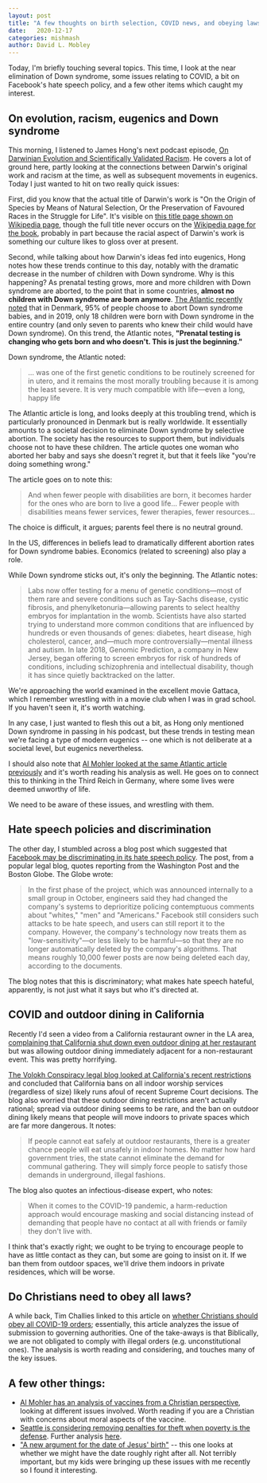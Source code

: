 ```yaml
---
layout: post
title: "A few thoughts on birth selection, COVID news, and obeying laws"
date:   2020-12-17
categories: mishmash
author: David L. Mobley
---
```


Today, I'm briefly touching several topics. This time, I look at the near elimination of Down syndrome, some issues relating to COVID, a bit on Facebook's hate speech policy, and a few other items which caught my interest.

## On evolution, racism, eugenics and Down syndrome

This morning, I listened to James Hong's next podcast episode, [On Darwinian Evolution and Scientifically Validated Racism](https://anchor.fm/thesurpassingvalue/episodes/Episode-3---On-Darwinian-Evolution-And-Scientifically-Validated-Racism-ennks6). He covers a lot of ground here, partly looking at the connections between Darwin's original work and racism at the time, as well as subsequent movements in eugenics. Today I just wanted to hit on two really quick issues:

First, did you know that the actual title of Darwin's work is "On the Origin of Species by Means of Natural Selection, Or the Preservation of Favoured Races in the Struggle for Life". It's visible on [this title page shown on Wikipedia page](https://en.wikipedia.org/wiki/File:Origin_of_Species_title_page.jpg), though the full title never occurs on the [Wikipedia page for the book](https://en.wikipedia.org/wiki/On_the_Origin_of_Species), probably in part because the racial aspect of Darwin's work is something our culture likes to gloss over at present.

Second, while talking about how Darwin's ideas fed into eugenics, Hong notes how these trends continue to this day, notably with the dramatic decrease in the number of children with Down syndrome. Why is this happening? As prenatal testing grows, more and more children with Down syndrome are aborted, to the point that in some countries, **almost no children with Down syndrome are born anymore**. [The Atlantic recently noted](https://www.theatlantic.com/magazine/archive/2020/12/the-last-children-of-down-syndrome/616928/) that in Denmark, 95% of people choose to abort Down syndrome babies, and in 2019, only 18 children were born with Down syndrome in the entire country (and only seven to parents who knew their child would have Down syndrome). On this trend, the Atlantic notes, **"Prenatal testing is changing who gets born and who doesn't. This is just the beginning."**

Down syndrome, the Atlantic noted:
> ... was one of the first genetic conditions to be routinely screened for in utero, and it remains the most morally troubling because it is among the least severe. It is very much compatible with life—even a long, happy life

The Atlantic article is long, and looks deeply at this troubling trend, which is particularly pronounced in Denmark but is really worldwide. It essentially amounts to a societal decision to eliminate Down syndrome by selective abortion. The society has the resources to support them, but individuals choose not to have these children. The article quotes one woman who aborted her baby and says she doesn't regret it, but that it feels like "you're doing something wrong."

The article goes on to note this:
> And when fewer people with disabilities are born, it becomes harder for the ones who are born to live a good life... Fewer people with disabilities means fewer services, fewer therapies, fewer resources...

The choice is difficult, it argues; parents feel there is no neutral ground.

In the US, differences in beliefs lead to dramatically different abortion rates for Down syndrome babies. Economics (related to screening) also play a role.

While Down syndrome sticks out, it's only the beginning. The Atlantic notes:
> Labs now offer testing for a menu of genetic conditions—most of them rare and severe conditions such as Tay-Sachs disease, cystic fibrosis, and phenylketonuria—allowing parents to select healthy embryos for implantation in the womb. Scientists have also started trying to understand more common conditions that are influenced by hundreds or even thousands of genes: diabetes, heart disease, high cholesterol, cancer, and—much more controversially—mental illness and autism. In late 2018, Genomic Prediction, a company in New Jersey, began offering to screen embryos for risk of hundreds of conditions, including schizophrenia and intellectual disability, though it has since quietly backtracked on the latter.

We're approaching the world examined in the excellent movie Gattaca, which I remember wrestling with in a movie club when I was in grad school. If you haven't seen it, it's worth watching.

In any case, I just wanted to flesh this out a bit, as Hong only mentioned Down syndrome in passing in his podcast, but these trends in testing mean we're facing a type of modern eugenics -- one which is not deliberate at a societal level, but eugenics nevertheless.

I should also note that [Al Mohler looked at the same Atlantic article previously](https://albertmohler.com/2020/11/19/briefing-11-19-20) and it's worth reading his analysis as well. He goes on to connect this to thinking in the Third Reich in Germany, where some lives were deemed unworthy of life.

We need to be aware of these issues, and wrestling with them.

## Hate speech policies and discrimination

The other day, I stumbled across a blog post which suggested that [Facebook may be discriminating in its hate speech policy](https://reason.com/volokh/2020/12/07/facebook-discriminating-against-whites-males-americans-in-its-hate-speech-policy/). The post, from a popular legal blog, quotes reporting from the Washington Post and the Boston Globe. The Globe wrote:

> In the first phase of the project, which was announced internally to a small group in October, engineers said they had changed the company's systems to deprioritize policing contemptuous comments about "whites," "men" and "Americans." Facebook still considers such attacks to be hate speech, and users can still report it to the company. However, the company's technology now treats them as "low-sensitivity"—or less likely to be harmful—so that they are no longer automatically deleted by the company's algorithms. That means roughly 10,000 fewer posts are now being deleted each day, according to the documents.

The blog notes that this is discriminatory; what makes hate speech hateful, apparently, is not just what it says but who it's directed at.

## COVID and outdoor dining in California

Recently I'd seen a video from a California restaurant owner in the LA area, [complaining that California shut down even outdoor dining at her restaurant](https://www.youtube.com/watch?v=2bn3FVqYdlc) but was allowing outdoor dining immediately adjacent for a non-restaurant event. This was pretty horrifying.

[The Volokh Conspiracy legal blog looked at California's recent restrictions](https://reason.com/volokh/2020/12/06/the-minimum-rationality-of-covid-19-lockdown-measures/#) and concluded that California bans on all indoor worship services (regardless of size) likely runs afoul of recent Supreme Court decisions. The blog also worried that these outdoor dining restrictions aren't actually rational; spread via outdoor dining seems to be rare, and the ban on outdoor dining likely means that people will move indoors to private spaces which are far more dangerous. It notes:

> If people cannot eat safely at outdoor restaurants, there is a greater chance people will eat unsafely in indoor homes. No matter how hard government tries, the state cannot eliminate the demand for communal gathering. They will simply force people to satisfy those demands in underground, illegal fashions.

The blog also quotes an infectious-disease expert, who notes:

> When it comes to the COVID-19 pandemic, a harm-reduction approach would encourage masking and social distancing instead of demanding that people have no contact at all with friends or family they don't live with.

I think that's exactly right; we ought to be trying to encourage people to have as little contact as they can, but some are going to insist on it. If we ban them from outdoor spaces, we'll drive them indoors in private residences, which will be worse.

## Do Christians need to obey all laws?

A while back, Tim Challies linked to this article on [whether Christians should obey all COVID-19 orders](https://www.9marks.org/article/should-your-church-comply-with-new-covid-19-orders-perhaps-this-memo-will-help/); essentially, this article analyzes the issue of submission to governing authorities. One of the take-aways is that Biblically, we are not obligated to comply with illegal orders (e.g. unconstitutional ones). The analysis is worth reading and considering, and touches many of the key issues.

## A few other things:
- [Al Mohler has an analysis of vaccines from a Christian perspective](https://albertmohler.com/2020/12/14/vaccines-and-the-christian-worldview-principles-for-christian-thinking-in-the-context-of-covid), looking at different issues involved. Worth reading if you are a Christian with concerns about moral aspects of the vaccine.
- [Seattle is considering removing penalties for theft when poverty is the defense](https://www.seattletimes.com/seattle-news/homeless/a-criminal-defense-for-poverty-behavioral-health-seattle-officials-to-weigh-controversial-proposal/). Further analysis [here](https://www.patheos.com/blogs/geneveith/2020/12/not-guilty-by-reason-of-poverty/).
- ["A new argument for the date of Jesus' birth"](https://www.patheos.com/blogs/geneveith/2020/12/a-new-argument-for-the-date-of-jesus-birth/) -- this one looks at whether we might have the date roughly right after all. Not terribly important, but my kids were bringing up these issues with me recently so I found it interesting.
